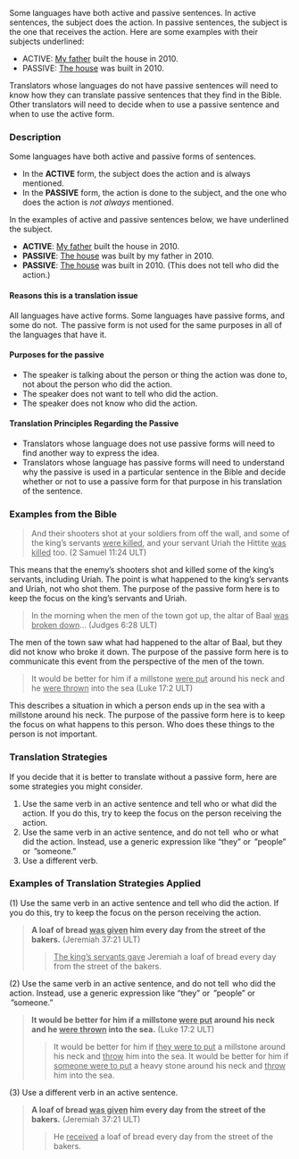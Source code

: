 
Some languages have both active and passive sentences. In active sentences, the subject does the action. In passive sentences, the subject is the one that receives the action. Here are some examples with their subjects underlined:

* ACTIVE: <u>My father</u> built the house in 2010.
* PASSIVE: <u>The house</u> was built in 2010.

Translators whose languages do not have passive sentences will need to know how they can translate passive sentences that they find in the Bible. Other translators will need to decide when to use a passive sentence and when to use the active form.

### Description

Some languages have both active and passive forms of sentences.

* In the **ACTIVE** form, the subject does the action and is always mentioned.
* In the **PASSIVE** form, the action is done to the subject, and the one who does the action is *not always*  mentioned.

In the examples of active and passive sentences below, we have underlined the subject.

* **ACTIVE**: <u>My father</u> built the house in 2010.
* **PASSIVE**: <u>The house</u> was built by my father in 2010.
* **PASSIVE**: <u>The house</u> was built in 2010. (This does not tell who did the action.)

#### Reasons this is a translation issue

All languages have active forms. Some languages have passive forms, and some do not. 
The passive form is not used for the same purposes in all of the languages that have it.

#### Purposes for the passive

* The speaker is talking about the person or thing the action was done to, not about the person who did the action.
* The speaker does not want to tell who did the action. 
* The speaker does not know who did the action.

#### Translation Principles Regarding the Passive

* Translators whose language does not use passive forms will need to find another way to express the idea. 
* Translators whose language has passive forms will need to understand why the passive is used in a particular sentence in the Bible and decide whether or not to use a passive form for that purpose in his translation of the sentence.

### Examples from the Bible

> And their shooters shot at your soldiers from off the wall, and some of the king’s servants <u>were killed</u>, and your servant Uriah the Hittite <u>was killed</u> too. (2 Samuel 11:24 ULT)

This means that the enemy’s shooters shot and killed some of the king’s servants, including Uriah. The point is what happened to the king’s servants and Uriah, not who shot them. The purpose of the passive form here is to keep the focus on the king’s servants and Uriah.

> In the morning when the men of the town got up, the altar of Baal <u>was broken down</u>… (Judges 6:28 ULT)

The men of the town saw what had happened to the altar of Baal, but they did not know who broke it down. The purpose of the passive form here is to communicate this event from the perspective of the men of the town.

> It would be better for him if a millstone <u>were put</u> around his neck and he <u>were thrown</u> into the sea (Luke 17:2 ULT)

This describes a situation in which a person ends up in the sea with a millstone around his neck. The purpose of the passive form here is to keep the focus on what happens to this person. Who does these things to the person is not important.

### Translation Strategies

If you decide that it is better to translate without a passive form, here are some strategies you might consider.

1. Use the same verb in an active sentence and tell who or what did the action. If you do this, try to keep the focus on the  person receiving the action.
1. Use the same verb in an active sentence, and do not tell  who or what did the action. Instead, use a generic expression like “they” or  ”people” or  ”someone.” 
1. Use a different verb.

### Examples of Translation Strategies Applied

(1) Use the same verb in an active sentence and tell who did the action. If you do this, try to keep the focus on the  person receiving the action.

> **A loaf of bread <u>was given</u> him every day from the street of the bakers.** (Jeremiah 37:21 ULT)
>> <u>The king’s servants gave</u> Jeremiah a loaf of bread every day from the street of the bakers.

(2) Use the same verb in an active sentence, and do not tell  who did the action. Instead, use a generic expression like “they” or  ”people” or  ”someone.” 

> **It would be better for him if a millstone <u>were put</u> around his neck and he <u>were thrown</u> into the sea.** (Luke 17:2 ULT)
>> It would be better for him if <u>they were to put</u> a millstone around his neck and <u>throw</u> him into the sea.
>> It would be better for him if <u>someone were to put</u> a heavy stone around his neck and <u>throw</u> him into the sea.

(3) Use a different verb in an active sentence. 

> **A loaf of bread <u>was given</u> him every day from the street of the bakers.** (Jeremiah 37:21 ULT)
>> He <u>received</u> a loaf of bread every day from the street of the bakers.

